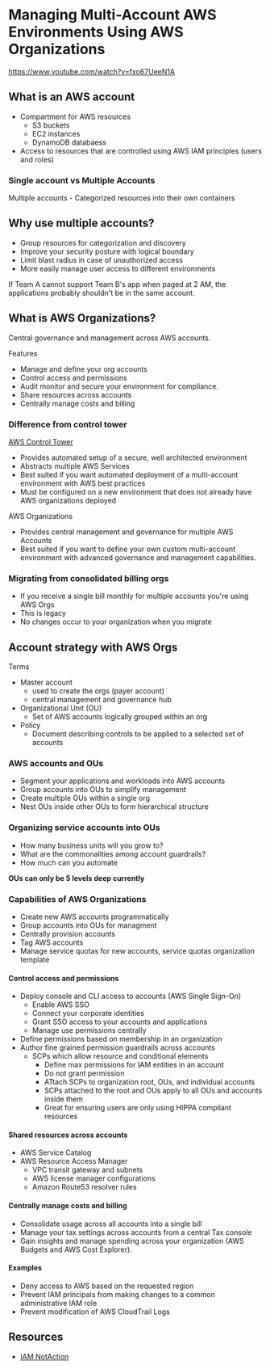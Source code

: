 # Managing Multi-Account AWS Environments Using AWS Organizations

https://www.youtube.com/watch?v=fxo67UeeN1A

## What is an AWS account

- Compartment for AWS resources
    - S3 buckets
    - EC2 instances
    - DynamoDB databaess
- Access to resources that are controlled using AWS IAM principles (users and roles)

### Single account vs Multiple Accounts

Multiple accounts - Categorized resources into their own containers

## Why use multiple accounts?

- Group resources for categorization and discovery
- Improve your security posture with logical boundary
- Limit blast radius in case of unauthorized access
- More easily manage user access to different environments

If Team A cannot support Team B's app when paged at 2 AM, the applications probably shouldn't be in the same account.

## What is AWS Organizations?

Central governance and management across AWS accounts.

Features

- Manage and define your org accounts
- Control access and permissions
- Audit monitor and secure your environment for compliance.
- Share resources across accounts
- Centrally manage costs and billing

### Difference from control tower

[AWS Control Tower](https://aws.amazon.com/controltower/pricing/)

- Provides automated setup of a secure, well architected environment
- Abstracts multiple AWS Services
- Best suited if you want automated deployment of a multi-account environment with AWS best practices
- Must be configured on a new environment that does not already have AWS organizations deployed

AWS Organizations

- Provides central management and governance for multiple AWS Accounts
- Best suited if you want to define your own custom multi-account environment with advanced governance and management capabilities.

### Migrating from consolidated billing orgs

- If you receive a single bill monthly for multiple accounts you're using AWS Orgs
- This is legacy 
- No changes occur to your organization when you migrate

## Account strategy with AWS Orgs

Terms
- Master account 
    - used to create the orgs (payer account)
    - central management and governance hub
- Organizational Unit (OU)
    - Set of AWS accounts logically grouped within an org
- Policy
    - Document describing controls to be applied to a selected set of accounts

### AWS accounts and OUs

- Segment your applications and workloads into AWS accounts
- Group accounts into OUs to simplify management
- Create multiple OUs within a single org
- Nest OUs inside other OUs to form hierarchical structure

### Organizing service accounts into OUs

- How many business units will you grow to?
- What are the commonalities among account guardrails?
- How much can you automate


**OUs can only be 5 levels deep currently**

### Capabilities of AWS Organizations

- Create new AWS accounts programmatically
- Group accounts into OUs for managment
- Centrally provision accounts
- Tag AWS accounts 
- Manage service quotas for new accounts, service quotas organization template

#### Control access and permissions

- Deploy console and CLI access to accounts (AWS Single Sign-On)
    - Enable AWS SSO
    - Connect your corporate identities
    - Grant SSO access to your accounts and applications
    - Manage use permissions centrally
- Define permissions based on membership in an organization
- Author fine grained permission guardrails across accounts
    - SCPs which allow resource and conditional elements
        - Define max permissions for IAM entities in an account
        - Do not grant permission
        - ATtach SCPs to organization root, OUs, and individual accounts
        - SCPs attached to the root and OUs apply to all OUs and accounts inside them
        - Great for ensuring users are only using HIPPA compliant resources


#### Shared resources across accounts

- AWS Service Catalog
- AWS Resource Access Manager
    - VPC transit gateway and subnets
    - AWS license manager configurations
    - Amazon Route53 resolver rules

#### Centrally manage costs and billing

- Consolidate usage across all accounts into a single bill
- Manage your tax settings across accounts from a central Tax console
- Gain insights and manage spending across your organization (AWS Budgets and AWS Cost Explorer).

#### Examples

- Deny access to AWS based on the requested region
- Prevent IAM principals from making changes to a common administrative IAM role
- Prevent modification of AWS CloudTrail Logs


## Resources

- [IAM NotAction](https://docs.aws.amazon.com/IAM/latest/UserGuide/reference_policies_elements_notaction.html)
